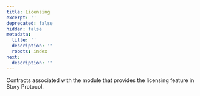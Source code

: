 ```yaml
---
title: Licensing
excerpt: ''
deprecated: false
hidden: false
metadata:
  title: ''
  description: ''
  robots: index
next:
  description: ''
---
```

Contracts associated with the module that provides the licensing feature in Story Protocol.